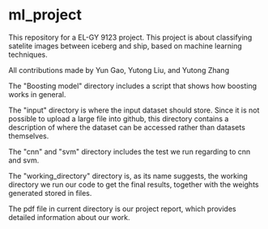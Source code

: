 # ml_project

This repository for a EL-GY 9123 project. This project is about classifying satelite images between iceberg and ship, based on machine learning techniques.

All contributions made by Yun Gao, Yutong Liu, and Yutong Zhang

The "Boosting model" directory includes a script that shows how boosting works in general.

The "input" directory is where the input dataset should store. Since it is not possible to upload a large file into github, this directory contains a description of where the dataset can be accessed rather than datasets themselves.

The "cnn" and "svm" directory includes the test we run regarding to cnn and svm.

The "working_directory" directory is, as its name suggests, the working directory we run our code to get the final results, together with the weights generated stored in files.

The pdf file in current directory is our project report, which provides detailed information about our work.
